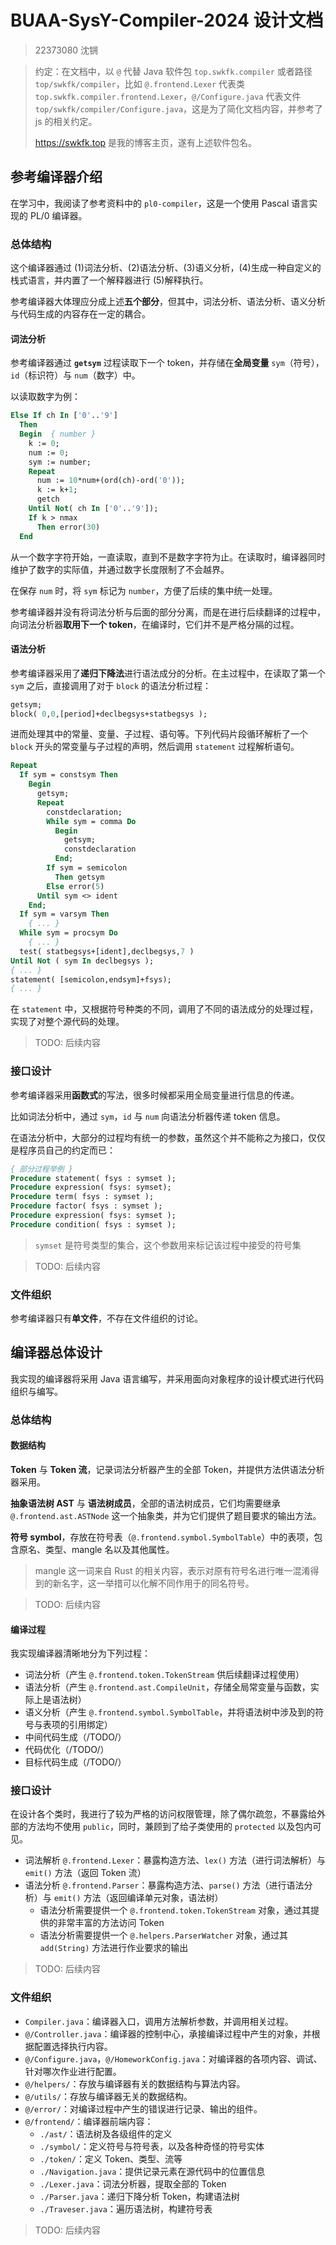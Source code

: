 # BUAA-SysY-Compiler-2024 设计文档

> 22373080 沈锎

> 约定：在文档中，以 `@` 代替 Java 软件包 `top.swkfk.compiler` 或者路径 `top/swkfk/compiler`，比如 `@.frontend.Lexer` 代表类 `top.swkfk.compiler.frontend.Lexer`，`@/Configure.java` 代表文件 `top/swkfk/compiler/Configure.java`，这是为了简化文档内容，并参考了 js 的相关约定。
>
> <https://swkfk.top> 是我的博客主页，遂有上述软件包名。

## 参考编译器介绍

在学习中，我阅读了参考资料中的 `pl0-compiler`，这是一个使用 Pascal 语言实现的 PL/0 编译器。

### 总体结构

这个编译器通过 (1)词法分析、(2)语法分析、(3)语义分析，(4)生成一种自定义的栈式语言，并内置了一个解释器进行 (5)解释执行。

参考编译器大体理应分成上述**五个部分**，但其中，词法分析、语法分析、语义分析与代码生成的内容存在一定的耦合。

#### 词法分析

参考编译器通过 **`getsym`** 过程读取下一个 token，并存储在**全局变量** `sym`（符号），`id`（标识符）与 `num`（数字）中。

以读取数字为例：

```pascal
Else If ch In ['0'..'9']
  Then
  Begin  { number }
    k := 0;
    num := 0;
    sym := number;
    Repeat
      num := 10*num+(ord(ch)-ord('0'));
      k := k+1;
      getch
    Until Not( ch In ['0'..'9']);
    If k > nmax
      Then error(30)
  End
```

从一个数字字符开始，一直读取，直到不是数字字符为止。在读取时，编译器同时维护了数字的实际值，并通过数字长度限制了不会越界。

在保存 `num` 时，将 `sym` 标记为 `number`，方便了后续的集中统一处理。

参考编译器并没有将词法分析与后面的部分分离，而是在进行后续翻译的过程中，向词法分析器**取用下一个 token**，在编译时，它们并不是严格分隔的过程。

#### 语法分析

参考编译器采用了**递归下降法**进行语法成分的分析。在主过程中，在读取了第一个 `sym` 之后，直接调用了对于 `block` 的语法分析过程：

```pascal
getsym;
block( 0,0,[period]+declbegsys+statbegsys );
```

进而处理其中的常量、变量、子过程、语句等。下列代码片段循环解析了一个 `block` 开头的常变量与子过程的声明，然后调用 `statement` 过程解析语句。

```pascal
Repeat
  If sym = constsym Then
    Begin
      getsym;
      Repeat
        constdeclaration;
        While sym = comma Do
          Begin
            getsym;
            constdeclaration
          End;
        If sym = semicolon
          Then getsym
        Else error(5)
      Until sym <> ident
    End;
  If sym = varsym Then
    { ... }
  While sym = procsym Do
    { ... }
  test( statbegsys+[ident],declbegsys,7 )
Until Not ( sym In declbegsys );
{ ... }
statement( [semicolon,endsym]+fsys);
{ ... }
```

在 `statement` 中，又根据符号种类的不同，调用了不同的语法成分的处理过程，实现了对整个源代码的处理。

> TODO: 后续内容

### 接口设计

参考编译器采用**函数式**的写法，很多时候都采用全局变量进行信息的传递。

比如词法分析中，通过 `sym`，`id` 与 `num` 向语法分析器传递 token 信息。

在语法分析中，大部分的过程均有统一的参数，虽然这个并不能称之为接口，仅仅是程序员自己的约定而已：

```pascal
{ 部分过程举例 }
Procedure statement( fsys : symset );
Procedure expression( fsys: symset);
Procedure term( fsys : symset );
Procedure factor( fsys : symset );
Procedure expression( fsys: symset );
Procedure condition( fsys : symset );
```

> `symset` 是符号类型的集合，这个参数用来标记该过程中接受的符号集

> TODO: 后续内容

### 文件组织

参考编译器只有**单文件**，不存在文件组织的讨论。

## 编译器总体设计

我实现的编译器将采用 Java 语言编写，并采用面向对象程序的设计模式进行代码组织与编写。

### 总体结构

#### 数据结构

**Token** 与 **Token 流**，记录词法分析器产生的全部 Token，并提供方法供语法分析器采用。

**抽象语法树 AST** 与 **语法树成员**，全部的语法树成员，它们均需要继承 `@.frontend.ast.ASTNode` 这一个抽象类，并为它们提供了题目要求的输出方法。

**符号 symbol**，存放在符号表（`@.frontend.symbol.SymbolTable`）中的表项，包含原名、类型、mangle 名以及其他属性。

> mangle 这一词来自 Rust 的相关内容，表示对原有符号名进行唯一混淆得到的新名字，这一举措可以化解不同作用于的同名符号。

> TODO: 后续内容

#### 编译过程

我实现编译器清晰地分为下列过程：

- 词法分析（产生 `@.frontend.token.TokenStream` 供后续翻译过程使用）
- 语法分析（产生 `@.frontend.ast.CompileUnit`，存储全局常变量与函数，实际上是语法树）
- 语义分析（产生 `@.frontend.symbol.SymbolTable`，并将语法树中涉及到的符号与表项的引用绑定）
- 中间代码生成（/TODO/）
- 代码优化（/TODO/）
- 目标代码生成（/TODO/）

### 接口设计

在设计各个类时，我进行了较为严格的访问权限管理，除了偶尔疏忽，不暴露给外部的方法均不使用 `public`，同时，兼顾到了给子类使用的 `protected` 以及包内可见。

- 词法解析 `@.frontend.Lexer`：暴露构造方法、`lex()` 方法（进行词法解析）与 `emit()` 方法（返回 Token 流）
- 语法分析 `@.frontend.Parser`：暴露构造方法、`parse()` 方法（进行语法分析）与 `emit()` 方法（返回编译单元对象，语法树）
  - 语法分析需要提供一个 `@.frontend.token.TokenStream` 对象，通过其提供的非常丰富的方法访问 Token
  - 语法分析需要提供一个 `@.helpers.ParserWatcher` 对象，通过其 `add(String)` 方法进行作业要求的输出

> TODO: 后续内容

### 文件组织

- `Compiler.java`：编译器入口，调用方法解析参数，并调用相关过程。
- `@/Controller.java`：编译器的控制中心，承接编译过程中产生的对象，并根据配置选择执行内容。
- `@/Configure.java`，`@/HomeworkConfig.java`：对编译器的各项内容、调试、针对哪次作业进行配置。
- `@/helpers/`：存放与编译器有关的数据结构与算法内容。
- `@/utils/`：存放与编译器无关的数据结构。
- `@/error/`：对编译过程中产生的错误进行记录、输出的组件。
- `@/frontend/`：编译器前端内容：
  - `./ast/`：语法树及各级组件的定义
  - `./symbol/`：定义符号与符号表，以及各种奇怪的符号实体
  - `./token/`：定义 Token、类型、流等
  - `./Navigation.java`：提供记录元素在源代码中的位置信息
  - `./Lexer.java`：词法分析器，提取全部的 Token
  - `./Parser.java`：递归下降分析 Token，构建语法树
  - `./Traveser.java`：遍历语法树，构建符号表

> TODO: 后续内容
